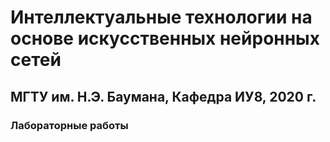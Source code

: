 # Интеллектуальные технологии на основе искусственных нейронных сетей
## МГТУ им. Н.Э. Баумана, Кафедра ИУ8, 2020 г.
### Лабораторные работы
